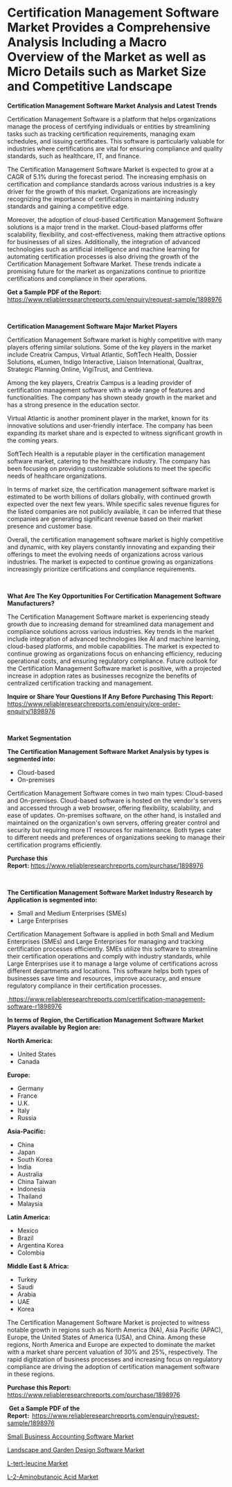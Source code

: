 <p><h1>Certification Management Software Market Provides a Comprehensive Analysis Including a Macro Overview of the Market as well as Micro Details such as Market Size and Competitive Landscape</h1></p><p><strong>Certification Management Software Market Analysis and Latest Trends</strong></p>
<p><p>Certification Management Software is a platform that helps organizations manage the process of certifying individuals or entities by streamlining tasks such as tracking certification requirements, managing exam schedules, and issuing certificates. This software is particularly valuable for industries where certifications are vital for ensuring compliance and quality standards, such as healthcare, IT, and finance.</p><p>The Certification Management Software Market is expected to grow at a CAGR of 5.1% during the forecast period. The increasing emphasis on certification and compliance standards across various industries is a key driver for the growth of this market. Organizations are increasingly recognizing the importance of certifications in maintaining industry standards and gaining a competitive edge.</p><p>Moreover, the adoption of cloud-based Certification Management Software solutions is a major trend in the market. Cloud-based platforms offer scalability, flexibility, and cost-effectiveness, making them attractive options for businesses of all sizes. Additionally, the integration of advanced technologies such as artificial intelligence and machine learning for automating certification processes is also driving the growth of the Certification Management Software Market. These trends indicate a promising future for the market as organizations continue to prioritize certifications and compliance in their operations.</p></p>
<p><strong>Get a Sample PDF of the Report:&nbsp;</strong> <a href="https://www.reliableresearchreports.com/enquiry/request-sample/1898976">https://www.reliableresearchreports.com/enquiry/request-sample/1898976</a></p>
<p>&nbsp;</p>
<p><strong>Certification Management Software Major Market Players</strong></p>
<p><p>Certification Management Software market is highly competitive with many players offering similar solutions. Some of the key players in the market include Creatrix Campus, Virtual Atlantic, SoftTech Health, Dossier Solutions, eLumen, Indigo Interactive, Liaison International, Qualtrax, Strategic Planning Online, VigiTrust, and Centrieva.</p><p>Among the key players, Creatrix Campus is a leading provider of certification management software with a wide range of features and functionalities. The company has shown steady growth in the market and has a strong presence in the education sector.</p><p>Virtual Atlantic is another prominent player in the market, known for its innovative solutions and user-friendly interface. The company has been expanding its market share and is expected to witness significant growth in the coming years.</p><p>SoftTech Health is a reputable player in the certification management software market, catering to the healthcare industry. The company has been focusing on providing customizable solutions to meet the specific needs of healthcare organizations.</p><p>In terms of market size, the certification management software market is estimated to be worth billions of dollars globally, with continued growth expected over the next few years. While specific sales revenue figures for the listed companies are not publicly available, it can be inferred that these companies are generating significant revenue based on their market presence and customer base.</p><p>Overall, the certification management software market is highly competitive and dynamic, with key players constantly innovating and expanding their offerings to meet the evolving needs of organizations across various industries. The market is expected to continue growing as organizations increasingly prioritize certifications and compliance requirements.</p></p>
<p>&nbsp;</p>
<p><strong>What Are The Key Opportunities For Certification Management Software Manufacturers?</strong></p>
<p><p>The Certification Management Software market is experiencing steady growth due to increasing demand for streamlined data management and compliance solutions across various industries. Key trends in the market include integration of advanced technologies like AI and machine learning, cloud-based platforms, and mobile capabilities. The market is expected to continue growing as organizations focus on enhancing efficiency, reducing operational costs, and ensuring regulatory compliance. Future outlook for the Certification Management Software market is positive, with a projected increase in adoption rates as businesses recognize the benefits of centralized certification tracking and management.</p></p>
<p><strong>Inquire or Share Your Questions If Any Before Purchasing This Report:</strong> <a href="https://www.reliableresearchreports.com/enquiry/pre-order-enquiry/1898976">https://www.reliableresearchreports.com/enquiry/pre-order-enquiry/1898976</a></p>
<p>&nbsp;</p>
<p><strong>Market Segmentation</strong></p>
<p><strong>The Certification Management Software Market Analysis by types is segmented into:</strong></p>
<p><ul><li>Cloud-based</li><li>On-premises</li></ul></p>
<p><p>Certification Management Software comes in two main types: Cloud-based and On-premises. Cloud-based software is hosted on the vendor's servers and accessed through a web browser, offering flexibility, scalability, and ease of updates. On-premises software, on the other hand, is installed and maintained on the organization's own servers, offering greater control and security but requiring more IT resources for maintenance. Both types cater to different needs and preferences of organizations seeking to manage their certification programs efficiently.</p></p>
<p><strong>Purchase this Report:&nbsp;</strong><a href="https://www.reliableresearchreports.com/purchase/1898976">https://www.reliableresearchreports.com/purchase/1898976</a></p>
<p>&nbsp;</p>
<p><strong>The Certification Management Software Market Industry Research by Application is segmented into:</strong></p>
<p><ul><li>Small and Medium Enterprises (SMEs)</li><li>Large Enterprises</li></ul></p>
<p><p>Certification Management Software is applied in both Small and Medium Enterprises (SMEs) and Large Enterprises for managing and tracking certification processes efficiently. SMEs utilize this software to streamline their certification operations and comply with industry standards, while Large Enterprises use it to manage a large volume of certifications across different departments and locations. This software helps both types of businesses save time and resources, improve accuracy, and ensure regulatory compliance in their certification processes.</p></p>
<p><a href="https://www.reliableresearchreports.com/certification-management-software-r1898976">&nbsp;https://www.reliableresearchreports.com/certification-management-software-r1898976</a></p>
<p><strong>In terms of Region, the Certification Management Software Market Players available by Region are:</strong></p>
<p>
    <p> <strong> North America: </strong>
        <ul>
            <li>United States</li>
            <li>Canada</li>
        </ul>
        </p> 
    <p> <strong> Europe: </strong>
        <ul>
            <li>Germany</li>
            <li>France</li>
            <li>U.K.</li>
            <li>Italy</li>
            <li>Russia</li>
        </ul>
        </p> 
    <p> <strong> Asia-Pacific: </strong>
        <ul>
            <li>China</li>
            <li>Japan</li>
            <li>South Korea</li>
            <li>India</li>
            <li>Australia</li>
            <li>China Taiwan</li>
            <li>Indonesia</li>
            <li>Thailand</li>
            <li>Malaysia</li>
        </ul>
        </p> 
    <p> <strong> Latin America: </strong>
        <ul>
            <li>Mexico</li>
            <li>Brazil</li>
            <li>Argentina Korea</li>
            <li>Colombia</li>
        </ul>
        </p> 
    <p> <strong> Middle East & Africa: </strong>
        <ul>
            <li>Turkey</li>
            <li>Saudi</li>
            <li>Arabia</li>
            <li>UAE</li>
            <li>Korea</li>
        </ul>
    </p>
    </p>
<p><p>The Certification Management Software Market is projected to witness notable growth in regions such as North America (NA), Asia Pacific (APAC), Europe, the United States of America (USA), and China. Among these regions, North America and Europe are expected to dominate the market with a market share percent valuation of 30% and 25%, respectively. The rapid digitization of business processes and increasing focus on regulatory compliance are driving the adoption of certification management software in these regions.</p></p>
<p><strong>Purchase this Report: </strong><a href="https://www.reliableresearchreports.com/purchase/1898976">https://www.reliableresearchreports.com/purchase/1898976</a></p>
<p>&nbsp;<strong>Get a Sample PDF of the Report:&nbsp;&nbsp;</strong><a href="https://www.reliableresearchreports.com/enquiry/request-sample/1898976">https://www.reliableresearchreports.com/enquiry/request-sample/1898976</a></p>
<p><strong></strong></p>
<p><p><a href="https://github.com/mancsybtousav/Market-Research-Report-List-2/blob/main/small-business-accounting-software-market.md">Small Business Accounting Software Market</a></p><p><a href="https://github.com/josesg55/Market-Research-Report-List-2/blob/main/landscape-and-garden-design-software-market.md">Landscape and Garden Design Software Market</a></p><p><a href="https://issuu.com/reportprime-2/docs/l-tert-leucine-market-size-2030.pptx">L-tert-leucine Market</a></p><p><a href="https://issuu.com/reportprime-2/docs/l-2-aminobutanoic-acid-market-size-2030.pptx">L-2-Aminobutanoic Acid Market</a></p></p>